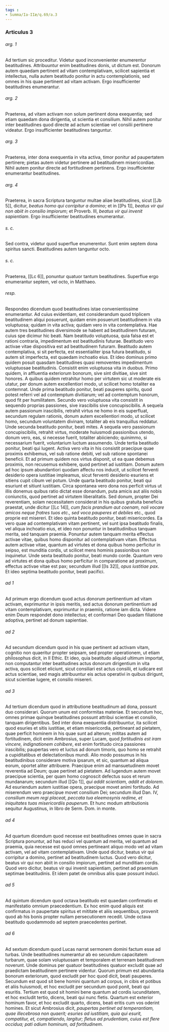 ```yaml
---
tags : 
- Summa/Ia-IIæ/q.69/a.3
---
```


### Articulus 3

###### arg. 1
Ad tertium sic proceditur. Videtur quod inconvenienter enumerentur beatitudines. Attribuuntur enim beatitudines donis, ut dictum est. Donorum autem quaedam pertinent ad vitam contemplativam, scilicet sapientia et intellectus, nulla autem beatitudo ponitur in actu contemplationis, sed omnes in his quae pertinent ad vitam activam. Ergo insufficienter beatitudines enumerantur.

###### arg. 2
Praeterea, ad vitam activam non solum pertinent dona exequentia; sed etiam quaedam dona dirigentia, ut scientia et consilium. Nihil autem ponitur inter beatitudines quod directe ad actum scientiae vel consilii pertinere videatur. Ergo insufficienter beatitudines tanguntur.

###### arg. 3
Praeterea, inter dona exequentia in vita activa, timor ponitur ad paupertatem pertinere; pietas autem videtur pertinere ad beatitudinem misericordiae. Nihil autem ponitur directe ad fortitudinem pertinens. Ergo insufficienter enumerantur beatitudines.

###### arg. 4
Praeterea, in sacra Scriptura tanguntur multae aliae beatitudines, sicut [[Jb 5]], dicitur, *beatus homo qui corripitur a domino*; et in [[Ps 1]], *beatus vir qui non abiit in consilio impiorum*; et Proverb. III, *beatus vir qui invenit sapientiam*. Ergo insufficienter beatitudines enumerantur.

###### s. c.
Sed contra, videtur quod superflue enumerentur. Sunt enim septem dona spiritus sancti. Beatitudines autem tanguntur octo.

###### s. c.
Praeterea, [[Lc 6]], ponuntur quatuor tantum beatitudines. Superflue ergo enumerantur septem, vel octo, in Matthaeo.

###### resp.
Respondeo dicendum quod beatitudines istae convenientissime enumerantur. Ad cuius evidentiam, est considerandum quod triplicem beatitudinem aliqui posuerunt, quidam enim posuerunt beatitudinem in vita voluptuosa; quidam in vita activa; quidam vero in vita contemplativa. Hae autem tres beatitudines diversimode se habent ad beatitudinem futuram, cuius spe dicimur hic beati. Nam beatitudo voluptuosa, quia falsa est et rationi contraria, impedimentum est beatitudinis futurae. Beatitudo vero activae vitae dispositiva est ad beatitudinem futuram. Beatitudo autem contemplativa, si sit perfecta, est essentialiter ipsa futura beatitudo, si autem sit imperfecta, est quaedam inchoatio eius. Et ideo dominus primo quidem posuit quasdam beatitudines quasi removentes impedimentum voluptuosae beatitudinis. Consistit enim voluptuosa vita in duobus. Primo quidem, in affluentia exteriorum bonorum, sive sint divitiae, sive sint honores. A quibus quidem retrahitur homo per virtutem sic ut moderate eis utatur, per donum autem excellentiori modo, ut scilicet homo totaliter ea contemnat. Unde prima beatitudo ponitur, beati pauperes spiritu, quod potest referri vel ad contemptum divitiarum; vel ad contemptum honorum, quod fit per humilitatem. Secundo vero voluptuosa vita consistit in sequendo proprias passiones, sive irascibilis sive concupiscibilis. A sequela autem passionum irascibilis, retrahit virtus ne homo in eis superfluat, secundum regulam rationis, donum autem excellentiori modo, ut scilicet homo, secundum voluntatem divinam, totaliter ab eis tranquillus reddatur. Unde secunda beatitudo ponitur, beati mites. A sequela vero passionum concupiscibilis, retrahit virtus, moderate huiusmodi passionibus utendo, donum vero, eas, si necesse fuerit, totaliter abiiciendo; quinimmo, si necessarium fuerit, voluntarium luctum assumendo. Unde tertia beatitudo ponitur, beati qui lugent. Activa vero vita in his consistit praecipue quae proximis exhibemus, vel sub ratione debiti, vel sub ratione spontanei beneficii. Et ad primum quidem nos virtus disponit, ut ea quae debemus proximis, non recusemus exhibere, quod pertinet ad iustitiam. Donum autem ad hoc ipsum abundantiori quodam affectu nos inducit, ut scilicet ferventi desiderio opera iustitiae impleamus, sicut ferventi desiderio esuriens et sitiens cupit cibum vel potum. Unde quarta beatitudo ponitur, beati qui esuriunt et sitiunt iustitiam. Circa spontanea vero dona nos perficit virtus ut illis donemus quibus ratio dictat esse donandum, puta amicis aut aliis nobis coniunctis, quod pertinet ad virtutem liberalitatis. Sed donum, propter Dei reverentiam, solam necessitatem considerat in his quibus gratuita beneficia praestat, unde dicitur [[Lc 14]], *cum facis prandium aut coenam, noli vocare amicos neque fratres tuos etc., sed voca pauperes et debiles* etc., quod proprie est misereri. Et ideo quinta beatitudo ponitur, beati misericordes. Ea vero quae ad contemplativam vitam pertinent, vel sunt ipsa beatitudo finalis, vel aliqua inchoatio eius, et ideo non ponuntur in beatitudinibus tanquam merita, sed tanquam praemia. Ponuntur autem tanquam merita effectus activae vitae, quibus homo disponitur ad contemplativam vitam. Effectus autem activae vitae, quantum ad virtutes et dona quibus homo perficitur in seipso, est munditia cordis, ut scilicet mens hominis passionibus non inquinetur. Unde sexta beatitudo ponitur, beati mundo corde. Quantum vero ad virtutes et dona quibus homo perficitur in comparatione ad proximum, effectus activae vitae est pax; secundum illud [[Is 32]], *opus iustitiae pax*. Et ideo septima beatitudo ponitur, beati pacifici.

###### ad 1
Ad primum ergo dicendum quod actus donorum pertinentium ad vitam activam, exprimuntur in ipsis meritis, sed actus donorum pertinentium ad vitam contemplativam, exprimuntur in praemiis, ratione iam dicta. Videre enim Deum respondet dono intellectus; et conformari Deo quadam filiatione adoptiva, pertinet ad donum sapientiae.

###### ad 2
Ad secundum dicendum quod in his quae pertinent ad activam vitam, cognitio non quaeritur propter seipsam, sed propter operationem, ut etiam philosophus dicit, in II Ethic. Et ideo, quia beatitudo aliquid ultimum importat, non computantur inter beatitudines actus donorum dirigentium in vita activa, quos scilicet eliciunt, sicut consiliari est actus consilii, et iudicare est actus scientiae, sed magis attribuuntur eis actus operativi in quibus dirigunt, sicut scientiae lugere, et consilio misereri.

###### ad 3
Ad tertium dicendum quod in attributione beatitudinum ad dona, possunt duo considerari. Quorum unum est conformitas materiae. Et secundum hoc, omnes primae quinque beatitudines possunt attribui scientiae et consilio, tanquam dirigentibus. Sed inter dona exequentia distribuuntur, ita scilicet quod esuries et sitis iustitiae, et etiam misericordia, pertineant ad pietatem, quae perficit hominem in his quae sunt ad alterum; mititas autem ad fortitudinem, dicit enim Ambrosius, super Lucam, quod *fortitudinis est iram vincere, indignationem cohibere*, est enim fortitudo circa passiones irascibilis; paupertas vero et luctus ad donum timoris, quo homo se retrahit a cupiditatibus et delectationibus mundi. Alio modo possumus in his beatitudinibus considerare motiva ipsarum, et sic, quantum ad aliqua eorum, oportet aliter attribuere. Praecipue enim ad mansuetudinem movet reverentia ad Deum; quae pertinet ad pietatem. Ad lugendum autem movet praecipue scientia, per quam homo cognoscit defectus suos et rerum mundanarum; secundum illud [[Qo 1]], *qui addit scientiam, addit et dolorem*. Ad esuriendum autem iustitiae opera, praecipue movet animi fortitudo. Ad miserendum vero praecipue movet consilium Dei; secundum illud Dan. IV, *consilium meum regi placeat, peccata tua eleemosynis redime, et iniquitates tuas misericordiis pauperum*. Et hunc modum attributionis sequitur Augustinus, in libro de Serm. Dom. in monte.

###### ad 4
Ad quartum dicendum quod necesse est beatitudines omnes quae in sacra Scriptura ponuntur, ad has reduci vel quantum ad merita, vel quantum ad praemia, quia necesse est quod omnes pertineant aliquo modo vel ad vitam activam, vel ad vitam contemplativam. Unde quod dicitur, beatus vir qui corripitur a domino, pertinet ad beatitudinem luctus. Quod vero dicitur, beatus vir qui non abiit in consilio impiorum, pertinet ad munditiam cordis. Quod vero dicitur, beatus vir qui invenit sapientiam, pertinet ad praemium septimae beatitudinis. Et idem patet de omnibus aliis quae possunt induci.

###### ad 5
Ad quintum dicendum quod octava beatitudo est quaedam confirmatio et manifestatio omnium praecedentium. Ex hoc enim quod aliquis est confirmatus in paupertate spiritus et mititate et aliis sequentibus, provenit quod ab his bonis propter nullam persecutionem recedit. Unde octava beatitudo quodammodo ad septem praecedentes pertinet.

###### ad 6
Ad sextum dicendum quod Lucas narrat sermonem domini factum esse ad turbas. Unde beatitudines numerantur ab eo secundum capacitatem turbarum, quae solam voluptuosam et temporalem et terrenam beatitudinem noverunt. Unde dominus per quatuor beatitudines quatuor excludit quae ad praedictam beatitudinem pertinere videntur. Quorum primum est abundantia bonorum exteriorum, quod excludit per hoc quod dicit, beati pauperes. Secundum est quod sit bene homini quantum ad corpus, in cibis et potibus et aliis huiusmodi, et hoc excludit per secundum quod ponit, beati qui esuritis. Tertium est quod sit homini bene quantum ad cordis iucunditatem, et hoc excludit tertio, dicens, beati qui nunc fletis. Quartum est exterior hominum favor, et hoc excludit quarto, dicens, beati eritis cum vos oderint homines. Et sicut Ambrosius dicit, *paupertas pertinet ad temperantiam, quae illecebrosa non quaerit; esuries ad iustitiam, quia qui esurit, compatitur, et, compatiendo, largitur; fletus ad prudentiam, cuius est flere occidua; pati odium hominum, ad fortitudinem*.

